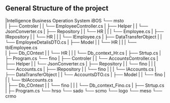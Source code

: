 ## General Structure of the project
 
|Intelligence  Business Operation System
iBOS
 └── msto     
 |      ├── Controler
 |      |     └── EmployeeController.cs
 |      ├── Helper
 |      |     └── JsonConverter.cs
 |      ├── Repository
 |      |      └── HR
 |      |      |    └── Employee.cs
 |      ├── IRepository
 |      |      └── HR
 |      |      |    └── IEmployee.cs
 |      ├── DataTransferObject
 |      |      └── EmployeeDetalisDTO.cs
 |      ├── Model
 |      |      └── HR
 |      |      |   └── tblEmployee.cs     
 |      ├── Db_COntext
 |      |      └── HR
 |      |      |   └── Db_context_Hr.cs
 |      ├── Strtup.cs
 |      ├─ Program.cs
 └── fino
 |      ├── Controler
 |      |     └── AccountsController.cs
 |      ├── Helper
 |      |     └── JsonConverter.cs
 |      ├── Repository
 |      |      └── fino
 |      |      |    └── Accounts.cs
 |      ├── IRepository
 |      |      └── fino
 |      |      |    └── IAccounts.cs
 |      ├── DataTransferObject
 |      |      └── AccountsDTO.cs
 |      ├── Model
 |      |      └── fino
 |      |      |   └── tblAccounts.cs     
 |      ├── Db_COntext
 |      |      └── fino
 |      |      |   └── Db_context_Fino.cs
 |      ├── Strtup.cs
 |      ├─ Program.cs
 └── hrso
 └── sado
 └── scmo
 └── logo
 └── meso
 └── crmo
 
  
 
